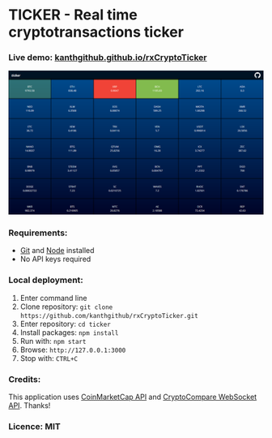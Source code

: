 <h1>TICKER - Real time cryptotransactions ticker</h1>

<h3>Live demo: <a href="https://kanthgithub.github.io/rxCryptoTicker">kanthgithub.github.io/rxCryptoTicker</a></h3>

<img src="docs/img/ticker_web_v0_2_00.png">

<h3>Requirements:</h3>
<ul>
  <li><a href="https://git-scm.com">Git</a> and <a href="https://nodejs.org">Node</a> installed</li>
  <li>No API keys required</li>
</ul>

<h3>Local deployment:</h3>
<ol>
  <li>Enter command line</li>
  <li>Clone repository: <code>git clone https://github.com/kanthgithub/rxCryptoTicker.git</code></li>
  <li>Enter repository: <code>cd ticker</code></li>
  <li>Install packages: <code>npm install</code></li>
  <li>Run with: <code>npm start</code></li>
  <li>Browse: <code>http://127.0.0.1:3000</code></li>
  <li>Stop with: <code>CTRL+C</code></li>
</ol>

<h3>Credits:</h3>
<p>This application uses <a href="https://coinmarketcap.com/api/">CoinMarketCap API</a> and <a href="https://www.cryptocompare.com/api">CryptoCompare WebSocket API</a>. Thanks!</p>

<h3>Licence: MIT</h3>
